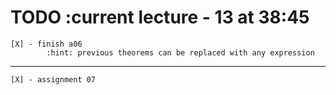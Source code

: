# TODO      :current lecture - 13 at 38:45

    [X] - finish a06
            :hint: previous theorems can be replaced with any expression
------------------------------------------------------------------------------

    [X] - assignment 07